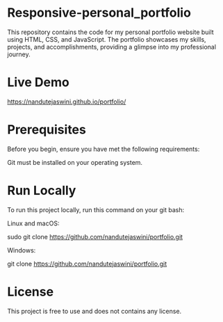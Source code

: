 # Responsive-personal_portfolio
This repository contains the code for my personal portfolio website built using HTML, CSS, and JavaScript. The portfolio showcases my skills, projects, and accomplishments, providing a glimpse into my professional journey.

# Live Demo
https://nandutejaswini.github.io/portfolio/


# Prerequisites
Before you begin, ensure you have met the following requirements: 
 
Git must be installed on your operating system.

# Run Locally
To run this project locally, run this command on your git bash:

Linux and macOS:

sudo git clone https://github.com/nandutejaswini/portfolio.git 

Windows:

git clone https://github.com/nandutejaswini/portfolio.git 

# License
This project is free to use and does not contains any license.
